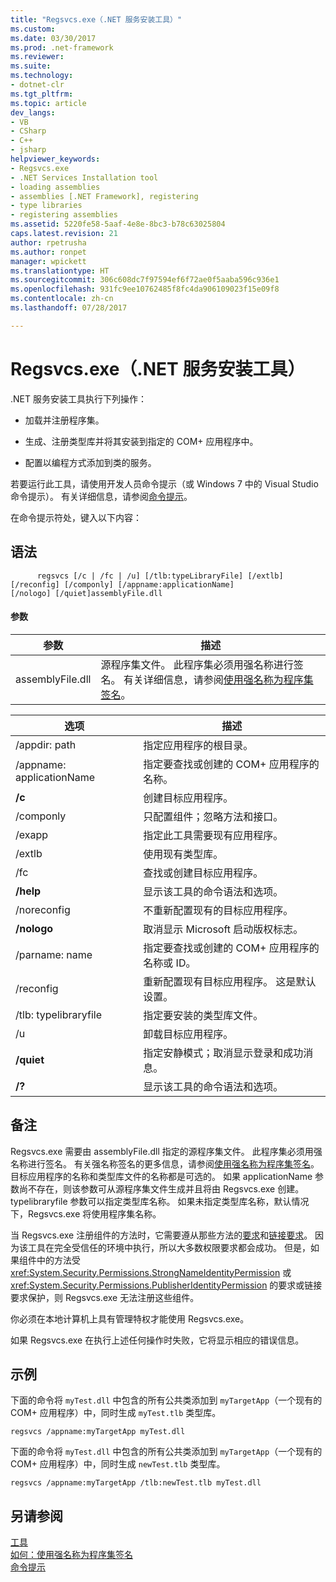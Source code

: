 ```yaml
---
title: "Regsvcs.exe（.NET 服务安装工具）"
ms.custom: 
ms.date: 03/30/2017
ms.prod: .net-framework
ms.reviewer: 
ms.suite: 
ms.technology:
- dotnet-clr
ms.tgt_pltfrm: 
ms.topic: article
dev_langs:
- VB
- CSharp
- C++
- jsharp
helpviewer_keywords:
- Regsvcs.exe
- .NET Services Installation tool
- loading assemblies
- assemblies [.NET Framework], registering
- type libraries
- registering assemblies
ms.assetid: 5220fe58-5aaf-4e8e-8bc3-b78c63025804
caps.latest.revision: 21
author: rpetrusha
ms.author: ronpet
manager: wpickett
ms.translationtype: HT
ms.sourcegitcommit: 306c608dc7f97594ef6f72ae0f5aaba596c936e1
ms.openlocfilehash: 931fc9ee10762485f8fc4da906109023f15e09f8
ms.contentlocale: zh-cn
ms.lasthandoff: 07/28/2017

---
```

# <a name="regsvcsexe-net-services-installation-tool"></a>Regsvcs.exe（.NET 服务安装工具）
.NET 服务安装工具执行下列操作：  
  
-   加载并注册程序集。  
  
-   生成、注册类型库并将其安装到指定的 COM+ 应用程序中。  
  
-   配置以编程方式添加到类的服务。  
  
 若要运行此工具，请使用开发人员命令提示（或 Windows 7 中的 Visual Studio 命令提示）。 有关详细信息，请参阅[命令提示](../../../docs/framework/tools/developer-command-prompt-for-vs.md)。  
  
 在命令提示符处，键入以下内容：  
  
## <a name="syntax"></a>语法  
  
```  
      regsvcs [/c | /fc | /u] [/tlb:typeLibraryFile] [/extlb]  
[/reconfig] [/componly] [/appname:applicationName]  
[/nologo] [/quiet]assemblyFile.dll   
```  
  
#### <a name="parameters"></a>参数  
  
|参数|描述|  
|--------------|-----------------|  
|assemblyFile.dll|源程序集文件。 此程序集必须用强名称进行签名。 有关详细信息，请参阅[使用强名称为程序集签名](../../../docs/framework/app-domains/how-to-sign-an-assembly-with-a-strong-name.md)。|  
  
|选项|描述|  
|------------|-----------------|  
|/appdir: path|指定应用程序的根目录。|  
|/appname: applicationName|指定要查找或创建的 COM+ 应用程序的名称。|  
|**/c**|创建目标应用程序。|  
|/componly|只配置组件；忽略方法和接口。|  
|/exapp|指定此工具需要现有应用程序。|  
|/extlb|使用现有类型库。|  
|/fc|查找或创建目标应用程序。|  
|**/help**|显示该工具的命令语法和选项。|  
|/noreconfig|不重新配置现有的目标应用程序。|  
|**/nologo**|取消显示 Microsoft 启动版权标志。|  
|/parname: name|指定要查找或创建的 COM+ 应用程序的名称或 ID。|  
|/reconfig|重新配置现有目标应用程序。 这是默认设置。|  
|/tlb: typelibraryfile|指定要安装的类型库文件。|  
|/u|卸载目标应用程序。|  
|**/quiet**|指定安静模式；取消显示登录和成功消息。|  
|**/?**|显示该工具的命令语法和选项。|  
  
## <a name="remarks"></a>备注  
 Regsvcs.exe 需要由 assemblyFile.dll 指定的源程序集文件。 此程序集必须用强名称进行签名。 有关强名称签名的更多信息，请参阅[使用强名称为程序集签名](../../../docs/framework/app-domains/how-to-sign-an-assembly-with-a-strong-name.md)。 目标应用程序的名称和类型库文件的名称都是可选的。 如果 applicationName 参数尚不存在，则该参数可从源程序集文件生成并且将由 Regsvcs.exe 创建。 typelibraryfile 参数可以指定类型库名称。 如果未指定类型库名称，默认情况下，Regsvcs.exe 将使用程序集名称。  
  
 当 Regsvcs.exe 注册组件的方法时，它需要遵从那些方法的[要求](http://msdn.microsoft.com/en-us/e5283e28-2366-4519-b27d-ef5c1ddc1f48)和[链接要求](../../../docs/framework/misc/link-demands.md)。 因为该工具在完全受信任的环境中执行，所以大多数权限要求都会成功。 但是，如果组件中的方法受 <xref:System.Security.Permissions.StrongNameIdentityPermission> 或 <xref:System.Security.Permissions.PublisherIdentityPermission> 的要求或链接要求保护，则 Regsvcs.exe 无法注册这些组件。  
  
 你必须在本地计算机上具有管理特权才能使用 Regsvcs.exe。  
  
 如果 Regsvcs.exe 在执行上述任何操作时失败，它将显示相应的错误信息。  
  
## <a name="examples"></a>示例  
 下面的命令将 `myTest.dll` 中包含的所有公共类添加到 `myTargetApp`（一个现有的 COM+ 应用程序）中，同时生成 `myTest.tlb` 类型库。  
  
```  
regsvcs /appname:myTargetApp myTest.dll  
```  
  
 下面的命令将 `myTest.dll` 中包含的所有公共类添加到 `myTargetApp`（一个现有的 COM+ 应用程序）中，同时生成 `newTest.tlb` 类型库。  
  
```  
regsvcs /appname:myTargetApp /tlb:newTest.tlb myTest.dll  
```  
  
## <a name="see-also"></a>另请参阅  
 [工具](../../../docs/framework/tools/index.md)   
 [如何：使用强名称为程序集签名](../../../docs/framework/app-domains/how-to-sign-an-assembly-with-a-strong-name.md)   
 [命令提示](../../../docs/framework/tools/developer-command-prompt-for-vs.md)

